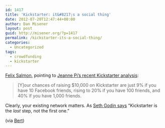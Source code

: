 ```yaml
---
id: 1417
title: 'Kickstarter: it&#8217;s a social thing'
date: 2012-07-20T12:47:44+00:00
author: Dan Misener
layout: post
guid: http://misener.org/?p=1417
permalink: /kickstarter-its-a-social-thing/
categories:
  - Uncategorized
tags:
  - crowdfunding
  - kickstarter
---
```

[Felix Salmon](http://blogs.reuters.com/felix-salmon/2012/07/19/is-kickstarter-selling-dreams/), pointing to [Jeanne Pi&#8217;s recent Kickstarter analysis](http://www.appsblogger.com/behind-kickstarter-crowdfunding-stats/):

> [Y]our chances of raising $10,000 on Kickstarter are just 9% if you have 10 Facebook friends, rising to 20% if you have 100 friends, and 40% if you have 1,000 friends.

Clearly, your existing network matters. As [Seth Godin says](http://www.thedominoproject.com/2012/06/why-kickstarter-campaigns-fail.html) &#8220;Kickstarter is the _last_ step, not the first one.&#8221;

(via [Bert](https://twitter.com/bertbalcaen/statuses/226348687012540417))